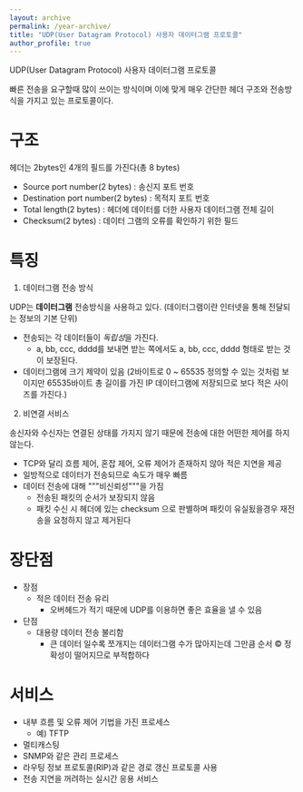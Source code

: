 ```yaml
---
layout: archive
permalink: /year-archive/
title: "UDP(User Datagram Protocol) 사용자 데이터그램 프로토콜"
author_profile: true
---
```


UDP(User Datagram Protocol) 사용자 데이터그램 프로토콜

빠른 전송을 요구할때 많이 쓰이는 방식이며 이에 맞게 매우 간단한 헤더 구조와 전송방식을 가지고 있는 프로토콜이다.

# 구조

헤더는 2bytes인 4개의 필드를 가진다(총 8 bytes)

- Source port number(2 bytes) : 송신지 포트 번호
- Destination port number(2 bytes) : 목적지 포트 번호
- Total length(2 bytes) : 헤더에 데이터를 더한 사용자 데이터그램 전체 길이 
- Checksum(2 bytes) : 데이터 그램의 오류를 확인하기 위한 필드 


# 특징

1. 데이터그램 전송 방식 

UDP는 **데이터그램** 전송방식을 사용하고 있다.
(데이터그램이란 인터넷을 통해 전달되는 정보의 기본 단위)

* 전송되는 각 데이터들이 *독립성*을 가진다.
    - a, bb, ccc, dddd를 보내면 받는 쪽에서도 a, bb, ccc, dddd 형태로 받는 것이 보장된다.
* 데이터그램에 크기 제약이 있음
    (2바이트로 0 ~ 65535 정의할 수 있는 것처럼 보이지만 65535바이트 총 길이를 가진 IP 데이터그램에 저장되므로 보다 적은 사이즈를 가진다.)


2. 비연결 서비스

송신자와 수신자는 연결된 상태를 가지지 않기 때문에 전송에 대한 어떤한 제어를 하지 않는다.


* TCP와 달리 흐름 제어, 혼잡 제어, 오류 제어가 존재하지 않아 적은 지연을 제공
* 일방적으로 데이터가 전송되므로 속도가 매우 빠름
* 데이터 전송에 대해 """비신뢰성"""을 가짐
    - 전송된 패킷의 순서가 보장되지 않음
    - 패킷 수신 시 헤더에 있는 checksum 으로 판별하며 패킷이 유실됬을경우  재전송을 요청하지 않고 제거된다


# 장단점

* 장점
    * 적은 데이터 전송 유리
        - 오버헤드가 적기 때문에 UDP를 이용하면 좋은 효율을 낼 수 있음
* 단점
    * 대용량 데이터 전송 불리함
        - 큰 데이터 일수록 쪼개지는 데이터그램 수가 많아지는데 그만큼 순서 &copy; 정확성이 떨어지므로 부적합하다 


# 서비스

* 내부 흐름 및 오류 제어 기법을 가진 프로세스
    - 예) TFTP
* 멀티캐스팅
* SNMP와 같은 관리 프로세스
* 라우팅 정보 프로토콜(RIP)과 같은 경로 갱신 프로토콜 사용
* 전송 지연을 꺼려하는 실시간 응용 서비스

